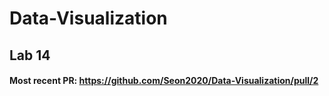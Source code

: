 # Data-Visualization
## Lab 14
#### Most recent PR: https://github.com/Seon2020/Data-Visualization/pull/2
